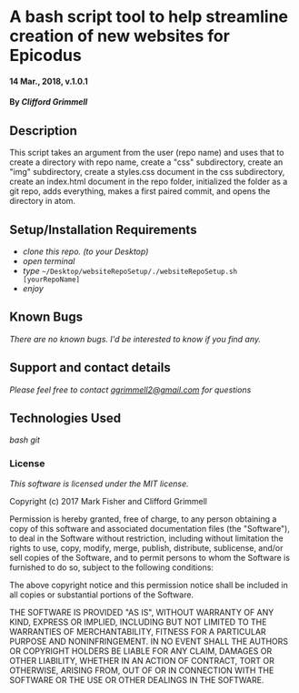 
# A bash script tool to help streamline creation of new websites for Epicodus

#### 14 Mar., 2018, v.1.0.1

#### By _Clifford Grimmell_

## Description

This script takes an argument from the user (repo name) and uses that to create a directory with repo name, create a "css" subdirectory, create an "img" subdirectory, create a styles.css document in the css subdirectory, create an index.html document in the repo folder, initialized the folder as a git repo, adds everything, makes a first paired commit, and opens the directory in atom.

## Setup/Installation Requirements

* _clone this repo. (to your Desktop)_
* _open terminal_
* _type_ `~/Desktop/websiteRepoSetup/./websiteRepoSetup.sh [yourRepoName]`
* _enjoy_


## Known Bugs

_There are no known bugs. I'd be interested to know if you find any._

## Support and contact details

_Please feel free to contact agrimmell2@gmail.com for questions_

## Technologies Used

_bash_
_git_

### License

*This software is licensed under the MIT license.*

Copyright (c) 2017 Mark Fisher and Clifford Grimmell

Permission is hereby granted, free of charge, to any person obtaining a copy
of this software and associated documentation files (the "Software"), to deal
in the Software without restriction, including without limitation the rights
to use, copy, modify, merge, publish, distribute, sublicense, and/or sell
copies of the Software, and to permit persons to whom the Software is
furnished to do so, subject to the following conditions:

The above copyright notice and this permission notice shall be included in all
copies or substantial portions of the Software.

THE SOFTWARE IS PROVIDED "AS IS", WITHOUT WARRANTY OF ANY KIND, EXPRESS OR
IMPLIED, INCLUDING BUT NOT LIMITED TO THE WARRANTIES OF MERCHANTABILITY,
FITNESS FOR A PARTICULAR PURPOSE AND NONINFRINGEMENT. IN NO EVENT SHALL THE
AUTHORS OR COPYRIGHT HOLDERS BE LIABLE FOR ANY CLAIM, DAMAGES OR OTHER
LIABILITY, WHETHER IN AN ACTION OF CONTRACT, TORT OR OTHERWISE, ARISING FROM,
OUT OF OR IN CONNECTION WITH THE SOFTWARE OR THE USE OR OTHER DEALINGS IN THE
SOFTWARE.
